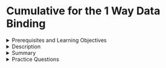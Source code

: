 # Cumulative for the  1 Way Data Binding
<details><summary>Prerequisites and Learning Objectives</summary>

# Prerequisites

- Sound knowledge of HTML, CSS, and JavaScript.
- The basic idea of the MVC (Model-View-Controller) architecture.
- Basic knowledge about TypeScript.


# Learning Objectives

- To define One way binding.
</details>
<details><summary>Description</summary>

# Description
Data binding is the idea of connecting UI and state. Angular components are made of several parts, including the template (which we will call the "view" here) and the component class which may contain state (which we will refer to as the "model" for now). When we put the view and the model together we get a model-view. In Angular this is accomplished with data binding. 

## One-Way Data Binding
There are several one-way data binding techniques in Angular which can be mixed together to create two-way data binding.

### String Interpolation
The simpliest one-way binding technique allows us to render data on-screen with string interpolation. To preform string interpolation we use double-curly-brace syntax in the tempalte like so:

```typescript
Hello {{firstName}} {{lastName}}! //will show "Hello Kyle Plummer!"
```

This binds two pieces of state, `firstName` & `lastName`, from the model into the view, showing them on screen. This state would need to exist in, or be available to, the component class. Within the double-curly-braces any valid typescript expression will work.

```typescript
2 + 2 = {{2 + 2}}. //will show "2 + 2 = 4."
```

### Property Binding
The second technique is property binding, where we assign some piece of state to an HTML attribute (or "property"). For instance, if we had an image tag in our HTML and wanted to set the `src` attribute to a URL string we have stored in the component class, we use property binding with square bracket syntax:

```typescript
<img [src]="imageURL">
```

This would bind the value stored in the variable `imageURL` to the `src` property of the HTML element. When an `img` element is rendered, the browser uses this property to find the image data. Whatever string is assigned to `imageURL` is where the browser would look. If a new value is assigned to the `imageURL` variable, Angular would detect the change, get the new image data from the new source, and re-render the component.

### Event Binding
The previous techniques could be thought of as "back to front", in that they are both techniques that bind state to the UI, giving the user some sort of visual information based on the state in the component class. The last one-way binding technique can be thought of as "front to back", it binds actions taken on the view to behaviors defined in the component class. This is event binding. 

With event binding we define some sort of action or event which is detected by an element, triggering some method in the component class. For instance, perhaps we want a button that will increment the value of some state when clicked.

```typescript
@Component({
  selector: 'app-child',
  standalone: true,
  imports: [],
  templateUrl: './child.component.html',
  styleUrl: './child.component.css'
})
export class ChildComponent {
  num: number = 0;

  increment() {
    this.num++;
  }
}
```
Here we have our component class, which contains an `increment()` method. When called, this method increases the local variable `num` by 1. Now we need a button in the template to click:

```HTML
<button (click)="increment()">Click me!</button>
```
Note the `(click)` property is surounded in parentheses. We might call this a synthetic event, though this term is not used in the Angular documentation (it's actually a [React term](https://legacy.reactjs.org/docs/events.html)). There is a corresponding Angular synthetic event for most HTML/JS events we might be familiar with, as well as many more. 
</details>
<details><summary>Summary</summary> 

# Summary

- Binding is communication or link between Template and Model.
- Text interpolation, property binding, event binding and two-way binding are used in Angular. 
- Text Interpolation and property binding transfer data from TypeScript(model) to HTML (Template).
- Event binding transfers data from HTML (Template) to TypeScript (Model).
</details>
<details><summary>Practice Questions</summary>

[Practice Questions](./Quiz.gift)</details>
